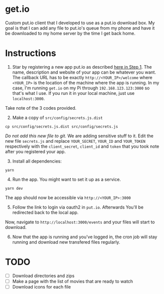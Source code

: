 # get.io

Custom put.io client that I developed to use as a put.io download box. My goal is that I can add any file to put.io's queue from my phone and have it be downloaded to my home server by the time I get back home.

# Instructions

1. Star by registering a new app put.io as described [here in Step 1](https://api.put.io/v2/docs/gettingstarted.html). The name, description and website of your app can be whatever you want. The callback URL has to be exactly `http://<YOUR_IP>/welcome` where `<YOUR_IP>` is the location of the machine where the app is running. In my case, I'm running `get.io` on my Pi through `192.168.123.123:3000` so that's what I use. If you run it in your local machine, just use `localhost:3000`.

Take note of the 3 codes provided.

2. Make a copy of `src/config/secrets.js.dist`

`cp src/config/secrets.js.dist src/config/secrets.js`

*Do not add this new file to git.* We are adding sensitive stuff to it. Edit the new file `secrets.js` and replace `YOUR_SECRET`, `YOUR_ID` and `YOUR_TOKEN` respectively with the `client_secret`, `client_id` and `token` that you took note after you registered your app.

3. Install all dependencies:

`yarn`


4. Run the app. You might want to set it up as a service.

`yarn dev`

The app should now be accessible via `http://<YOUR_IP>:3000`

5. Follow the link to login via oauth2 in `put.io`. Afterwards You'll be redirected back to the local app.

Now, navigate to `http://localhost:3000/events` and your files will start to download.

6. Now that the app is running and you've logged in, the cron job will stay running and download new transfered files regularly.

# TODO

 - [ ] Download directories and zips
 - [ ] Make a page with the list of movies that are ready to watch
 - [ ] Download icons for each file

